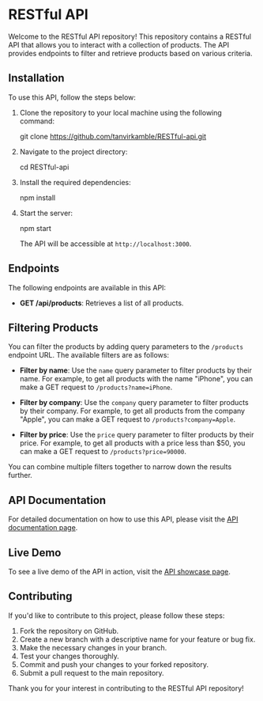 # RESTful API

Welcome to the RESTful API repository! This repository contains a RESTful API that allows you to interact with a collection of products. The API provides endpoints to filter and retrieve products based on various criteria.

## Installation

To use this API, follow the steps below:

1. Clone the repository to your local machine using the following command:

   git clone https://github.com/tanvirkamble/RESTful-api.git

2. Navigate to the project directory:

   cd RESTful-api

3. Install the required dependencies:

   npm install

4. Start the server:

   npm start

   The API will be accessible at `http://localhost:3000`.

## Endpoints

The following endpoints are available in this API:

- **GET /api/products**: Retrieves a list of all products.

## Filtering Products

You can filter the products by adding query parameters to the `/products` endpoint URL. The available filters are as follows:

- **Filter by name**: Use the `name` query parameter to filter products by their name. For example, to get all products with the name "iPhone", you can make a GET request to `/products?name=iPhone`.

- **Filter by company**: Use the `company` query parameter to filter products by their company. For example, to get all products from the company "Apple", you can make a GET request to `/products?company=Apple`.

- **Filter by price**: Use the `price` query parameter to filter products by their price. For example, to get all products with a price less than $50, you can make a GET request to `/products?price=90000`.

You can combine multiple filters together to narrow down the results further.

## API Documentation

For detailed documentation on how to use this API, please visit the [API documentation page](https://restful-api-h7lh.onrender.com/api-docs).

## Live Demo

To see a live demo of the API in action, visit the [API showcase page](https://restful-api-h7lh.onrender.com/api/products).

## Contributing

If you'd like to contribute to this project, please follow these steps:

1. Fork the repository on GitHub.
2. Create a new branch with a descriptive name for your feature or bug fix.
3. Make the necessary changes in your branch.
4. Test your changes thoroughly.
5. Commit and push your changes to your forked repository.
6. Submit a pull request to the main repository.

Thank you for your interest in contributing to the RESTful API repository!

